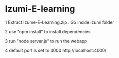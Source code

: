 # Izumi-E-learning

1 Extract Izume-E-Learning.zip . Go inside izumi folder

2 use "npm install" to install dependencies

3 run "node server.js" to run the webapp

4 default port is set to 4000
http://localhost:4000/
